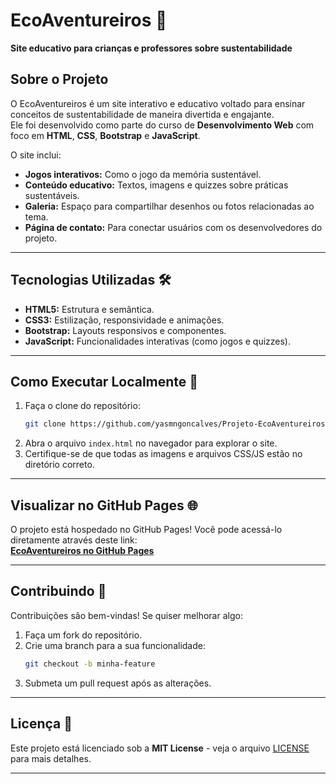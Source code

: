 # EcoAventureiros 🌿  
**Site educativo para crianças e professores sobre sustentabilidade**

## Sobre o Projeto  
O EcoAventureiros é um site interativo e educativo voltado para ensinar conceitos de sustentabilidade de maneira divertida e engajante.  
Ele foi desenvolvido como parte do curso de **Desenvolvimento Web** com foco em **HTML**, **CSS**, **Bootstrap** e **JavaScript**.

O site inclui:  
- **Jogos interativos:** Como o jogo da memória sustentável.  
- **Conteúdo educativo:** Textos, imagens e quizzes sobre práticas sustentáveis.  
- **Galeria:** Espaço para compartilhar desenhos ou fotos relacionadas ao tema.  
- **Página de contato:** Para conectar usuários com os desenvolvedores do projeto.  

---

## Tecnologias Utilizadas 🛠️  
- **HTML5:** Estrutura e semântica.  
- **CSS3:** Estilização, responsividade e animações.  
- **Bootstrap:** Layouts responsivos e componentes.  
- **JavaScript:** Funcionalidades interativas (como jogos e quizzes).

---

## Como Executar Localmente 🚀  
1. Faça o clone do repositório:  
   ```bash
   git clone https://github.com/yasmngoncalves/Projeto-EcoAventureiros.git
   ```
2. Abra o arquivo `index.html` no navegador para explorar o site.  
3. Certifique-se de que todas as imagens e arquivos CSS/JS estão no diretório correto.

---

## Visualizar no GitHub Pages 🌐  
O projeto está hospedado no GitHub Pages! Você pode acessá-lo diretamente através deste link:  
[**EcoAventureiros no GitHub Pages**](https://yasmngoncalves.github.io/Projeto-EcoAventureiros/index.html)

---

## Contribuindo 🤝  
Contribuições são bem-vindas! Se quiser melhorar algo:  
1. Faça um fork do repositório.  
2. Crie uma branch para a sua funcionalidade:  
   ```bash
   git checkout -b minha-feature
   ```  
3. Submeta um pull request após as alterações.  

---

## Licença 📜  
Este projeto está licenciado sob a **MIT License** - veja o arquivo [LICENSE](LICENSE) para mais detalhes.

---
